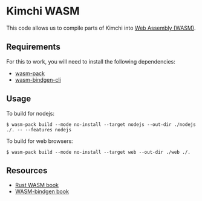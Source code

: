 # Kimchi WASM

This code allows us to compile parts of Kimchi into [Web Assembly (WASM)](https://webassembly.org/).

## Requirements

For this to work, you will need to install the following dependencies:

* [wasm-pack](https://rustwasm.github.io/wasm-pack/installer/)
* [wasm-bindgen-cli](https://rustwasm.github.io/docs/wasm-bindgen/reference/cli.html)

## Usage

To build for nodejs:

```console
$ wasm-pack build --mode no-install --target nodejs --out-dir ./nodejs ./. -- --features nodejs
```

To build for web browsers:

```console
$ wasm-pack build --mode no-install --target web --out-dir ./web ./.
```

## Resources

* [Rust WASM book](https://rustwasm.github.io/docs/book/game-of-life/hello-world.html)
* [WASM-bindgen book](https://rustwasm.github.io/docs/wasm-bindgen/)

